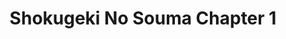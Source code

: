 ---
layout: item

title: Shokugeki No Souma Chapter 1
href: shokugeki-no-souma-chapter-1
tags: shokugeki-no-souma
chapter: 1

synopsis: Centuries ago, mankind was slaughtered to near extinction by monstrous humanoid creatures called titans, forcing humans to hide in fear behind enormous concentric walls. What makes these giants truly terrifying is that their taste for human flesh is not born out of hunger but what appears to be out of pleasure. To ensure their survival, the remnants of humanity began living within defensive barriers, resulting in one hundred years without a single titan encounter. However, that fragile calm is soon shattered when a colossal titan manages to breach the supposedly impregnable outer wall, reigniting the fight for survival against the man-eating abominations.

categories: manhwa
image: /assets/images/shokugeki-no-souma-chapter-1/00.jpg
---